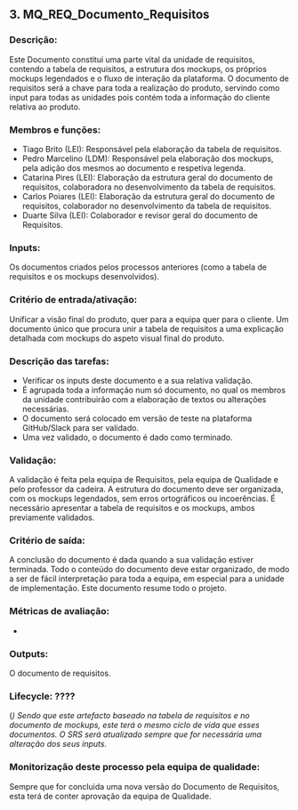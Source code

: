 ## **3. MQ_REQ_Documento_Requisitos**
### **Descrição:**
Este Documento constitui uma parte vital da unidade de requisitos, contendo a tabela de requisitos, a estrutura dos mockups, os próprios mockups legendados e o fluxo de interação da plataforma. O documento de requisitos será a chave para toda a realização do produto, servindo como input para todas as unidades pois contém toda a informação do cliente relativa ao produto.

### **Membros e funções:**
* Tiago Brito (LEI): Responsável pela elaboração da tabela de requisitos.
* Pedro Marcelino (LDM): Responsável pela elaboração dos mockups, pela adição dos mesmos ao documento e respetiva legenda.
* Catarina Pires (LEI): Elaboração da estrutura geral do documento de requisitos, colaboradora no desenvolvimento da tabela de requisitos.
* Carlos Poiares (LEI): Elaboração da estrutura geral do documento de requisitos, colaborador no desenvolvimento da tabela de requisitos.
* Duarte Silva (LEI): Colaborador e revisor geral do documento de Requisitos.

### **Inputs:**
Os documentos criados pelos processos anteriores (como a tabela de requisitos e os mockups desenvolvidos).

### **Critério de entrada/ativação:**
Unificar a visão final do produto, quer para a equipa quer para o cliente. Um documento único que procura unir a tabela de requisitos a uma explicação detalhada com mockups do aspeto visual final do produto.

### **Descrição das tarefas:**
*   Verificar os inputs deste documento e a sua relativa validação.
*   É agrupada toda a informação num só documento, no qual os membros da unidade contribuirão com a elaboração de textos ou alterações necessárias.
*   O documento será colocado em versão de teste na plataforma GitHub/Slack para ser validado.
*   Uma vez validado, o documento é dado como terminado.

### **Validação:**
A validação é feita pela equipa de Requisitos, pela equipa de Qualidade e pelo professor da cadeira. A estrutura do documento deve ser organizada, com os mockups legendados, sem erros ortográficos ou incoerências. É necessário apresentar a tabela de requisitos e os mockups, ambos previamente validados.

### **Critério de saída:**
A conclusão do documento é dada quando a sua validação estiver terminada. Todo o conteúdo do documento deve estar organizado, de modo a ser de fácil interpretação para toda a equipa, em especial para a unidade de implementação. Este documento resume todo o projeto.

### **Métricas de avaliação:**
-

### **Outputs:**
O documento de requisitos.

### Lifecycle: ????
(*) Sendo que este artefacto baseado na tabela de requisitos e no documento de mockups, este terá o mesmo ciclo de vida que esses documentos. O SRS será atualizado sempre que for necessária uma alteração dos seus inputs.*
### **Monitorização deste processo pela equipa de qualidade:**
Sempre que for concluida uma nova versão do Documento de Requisitos, esta terá de conter aprovação da equipa de Qualidade.